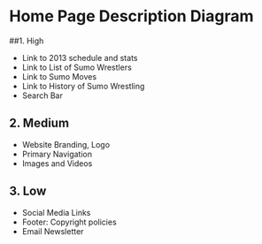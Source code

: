 # Home Page Description Diagram

##1. High

- Link to 2013 schedule and stats
- Link to List of Sumo Wrestlers
- Link to Sumo Moves
- Link to History of Sumo Wrestling
- Search Bar




## 2. Medium

- Website Branding, Logo
- Primary Navigation
- Images and Videos



## 3. Low

- Social Media Links
- Footer: Copyright policies
- Email Newsletter